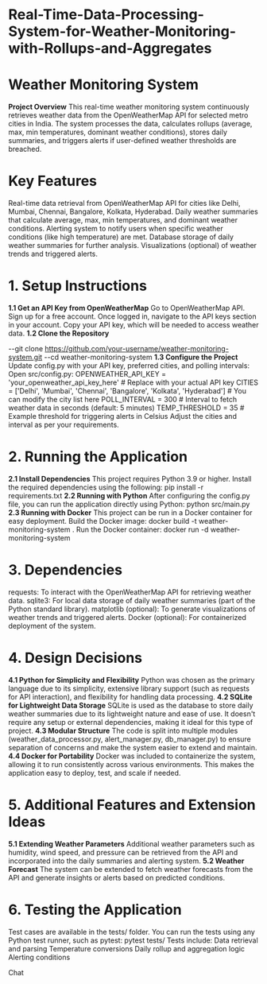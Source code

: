 # Real-Time-Data-Processing-System-for-Weather-Monitoring-with-Rollups-and-Aggregates
# Weather Monitoring System

**Project Overview**
This real-time weather monitoring system continuously retrieves weather data from the OpenWeatherMap API for selected metro cities in India. The system processes the data, calculates rollups (average, max, min temperatures, dominant weather conditions), stores daily summaries, and triggers alerts if user-defined weather thresholds are breached.

# Key Features
Real-time data retrieval from OpenWeatherMap API for cities like Delhi, Mumbai, Chennai, Bangalore, Kolkata, Hyderabad.
Daily weather summaries that calculate average, max, min temperatures, and dominant weather conditions.
Alerting system to notify users when specific weather conditions (like high temperature) are met.
Database storage of daily weather summaries for further analysis.
Visualizations (optional) of weather trends and triggered alerts.
# 1. Setup Instructions
**1.1 Get an API Key from OpenWeatherMap**
Go to OpenWeatherMap API.
Sign up for a free account.
Once logged in, navigate to the API keys section in your account.
Copy your API key, which will be needed to access weather data.
**1.2 Clone the Repository**

--git clone https://github.com/your-username/weather-monitoring-system.git
--cd weather-monitoring-system
**1.3 Configure the Project**
Update config.py with your API key, preferred cities, and polling intervals:
Open src/config.py:
OPENWEATHER_API_KEY = 'your_openweather_api_key_here'  # Replace with your actual API key
CITIES = ['Delhi', 'Mumbai', 'Chennai', 'Bangalore', 'Kolkata', 'Hyderabad']  # You can modify the city list here
POLL_INTERVAL = 300  # Interval to fetch weather data in seconds (default: 5 minutes)
TEMP_THRESHOLD = 35  # Example threshold for triggering alerts in Celsius
Adjust the cities and interval as per your requirements.
# 2. Running the Application
**2.1 Install Dependencies**
This project requires Python 3.9 or higher. Install the required dependencies using the following:
pip install -r requirements.txt
**2.2 Running with Python**
After configuring the config.py file, you can run the application directly using Python:
python src/main.py
**2.3 Running with Docker**
This project can be run in a Docker container for easy deployment.
Build the Docker image:
docker build -t weather-monitoring-system .
Run the Docker container:
docker run -d weather-monitoring-system
# 3. Dependencies
requests: To interact with the OpenWeatherMap API for retrieving weather data.
sqlite3: For local data storage of daily weather summaries (part of the Python standard library).
matplotlib (optional): To generate visualizations of weather trends and triggered alerts.
Docker (optional): For containerized deployment of the system.
# 4. Design Decisions
**4.1 Python for Simplicity and Flexibility**
Python was chosen as the primary language due to its simplicity, extensive library support (such as requests for API interaction), and flexibility for handling data processing.
**4.2 SQLite for Lightweight Data Storage**
SQLite is used as the database to store daily weather summaries due to its lightweight nature and ease of use. It doesn't require any setup or external dependencies, making it ideal for this type of project.
**4.3 Modular Structure**
The code is split into multiple modules (weather_data_processor.py, alert_manager.py, db_manager.py) to ensure separation of concerns and make the system easier to extend and maintain.
**4.4 Docker for Portability**
Docker was included to containerize the system, allowing it to run consistently across various environments. This makes the application easy to deploy, test, and scale if needed.
# 5. Additional Features and Extension Ideas
**5.1 Extending Weather Parameters**
Additional weather parameters such as humidity, wind speed, and pressure can be retrieved from the API and incorporated into the daily summaries and alerting system.
**5.2 Weather Forecast**
The system can be extended to fetch weather forecasts from the API and generate insights or alerts based on predicted conditions.
# 6. Testing the Application
Test cases are available in the tests/ folder. You can run the tests using any Python test runner, such as pytest:
pytest tests/
Tests include:
Data retrieval and parsing
Temperature conversions
Daily rollup and aggregation logic
Alerting conditions










Chat
